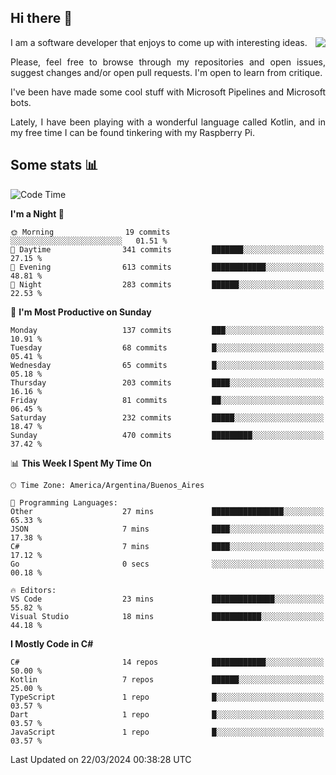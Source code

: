 ## Hi there :slightly_smiling_face:

<img src="https://github-readme-stats.vercel.app/api?username=victorgrycuk&show_icons=true&count_private=true&title_color=F7941E&icon_color=F7941E" align="right">

<p align="justify">
I am a software developer that enjoys to come up with interesting ideas.
<p/>

<p align= "justify">
Please, feel free to browse through my repositories and open issues, suggest changes and/or open pull requests. I'm open to learn from critique.
<p/>


<p align= "justify">
I've been have made some cool stuff with Microsoft Pipelines and Microsoft bots.
<p/>

<p align= "justify">
Lately, I have been playing with a wonderful language called Kotlin, and in my free time I can be found tinkering with my Raspberry Pi.
<p/>

## Some stats :bar_chart:
<!--START_SECTION:waka-->
![Code Time](http://img.shields.io/badge/Code%20Time-1%2C901%20hrs%2020%20mins-blue)

**I'm a Night 🦉** 

```text
🌞 Morning                19 commits          ░░░░░░░░░░░░░░░░░░░░░░░░░   01.51 % 
🌆 Daytime                341 commits         ███████░░░░░░░░░░░░░░░░░░   27.15 % 
🌃 Evening                613 commits         ████████████░░░░░░░░░░░░░   48.81 % 
🌙 Night                  283 commits         ██████░░░░░░░░░░░░░░░░░░░   22.53 % 
```
📅 **I'm Most Productive on Sunday** 

```text
Monday                   137 commits         ███░░░░░░░░░░░░░░░░░░░░░░   10.91 % 
Tuesday                  68 commits          █░░░░░░░░░░░░░░░░░░░░░░░░   05.41 % 
Wednesday                65 commits          █░░░░░░░░░░░░░░░░░░░░░░░░   05.18 % 
Thursday                 203 commits         ████░░░░░░░░░░░░░░░░░░░░░   16.16 % 
Friday                   81 commits          ██░░░░░░░░░░░░░░░░░░░░░░░   06.45 % 
Saturday                 232 commits         █████░░░░░░░░░░░░░░░░░░░░   18.47 % 
Sunday                   470 commits         █████████░░░░░░░░░░░░░░░░   37.42 % 
```


📊 **This Week I Spent My Time On** 

```text
🕑︎ Time Zone: America/Argentina/Buenos_Aires

💬 Programming Languages: 
Other                    27 mins             ████████████████░░░░░░░░░   65.33 % 
JSON                     7 mins              ████░░░░░░░░░░░░░░░░░░░░░   17.38 % 
C#                       7 mins              ████░░░░░░░░░░░░░░░░░░░░░   17.12 % 
Go                       0 secs              ░░░░░░░░░░░░░░░░░░░░░░░░░   00.18 % 

🔥 Editors: 
VS Code                  23 mins             ██████████████░░░░░░░░░░░   55.82 % 
Visual Studio            18 mins             ███████████░░░░░░░░░░░░░░   44.18 % 
```

**I Mostly Code in C#** 

```text
C#                       14 repos            ████████████░░░░░░░░░░░░░   50.00 % 
Kotlin                   7 repos             ██████░░░░░░░░░░░░░░░░░░░   25.00 % 
TypeScript               1 repo              █░░░░░░░░░░░░░░░░░░░░░░░░   03.57 % 
Dart                     1 repo              █░░░░░░░░░░░░░░░░░░░░░░░░   03.57 % 
JavaScript               1 repo              █░░░░░░░░░░░░░░░░░░░░░░░░   03.57 % 
```




 Last Updated on 22/03/2024 00:38:28 UTC
<!--END_SECTION:waka-->
